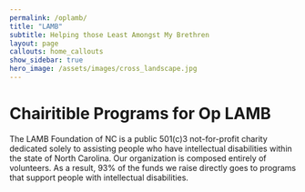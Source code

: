 ```yaml
---
permalink: /oplamb/
title: "LAMB"
subtitle: Helping those Least Amongst My Brethren 
layout: page
callouts: home_callouts
show_sidebar: true
hero_image: /assets/images/cross_landscape.jpg
---
```

# Chairitible Programs for Op LAMB

The LAMB Foundation of NC is a public 501(c)3 not-for-profit charity dedicated solely to assisting people who have intellectual disabilities within the state of North Carolina. Our organization is composed entirely of volunteers. As a result, 93% of the funds we raise directly goes to programs that support people with intellectual disabilities.

